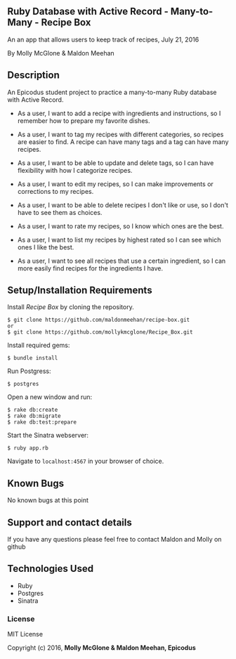 ## Ruby Database with Active Record - Many-to-Many - Recipe Box

An an app that allows users to keep track of recipes, July 21, 2016

By Molly McGlone & Maldon Meehan

## Description

An Epicodus student project to practice a many-to-many Ruby database with Active Record.

* As a user, I want to add a recipe with ingredients and instructions, so I remember how to prepare my favorite dishes.

* As a user, I want to tag my recipes with different categories, so recipes are easier to find. A recipe can have many tags and a tag can have many recipes.

* As a user, I want to be able to update and delete tags, so I can have flexibility with how I categorize recipes.

* As a user, I want to edit my recipes, so I can make improvements or corrections to my recipes.

* As a user, I want to be able to delete recipes I don't like or use, so I don't have to see them as choices.

* As a user, I want to rate my recipes, so I know which ones are the best.

* As a user, I want to list my recipes by highest rated so I can see which ones I like the best.

* As a user, I want to see all recipes that use a certain ingredient, so I can more easily find recipes for the ingredients I have.

## Setup/Installation Requirements

Install *Recipe Box* by cloning the repository.  
```
$ git clone https://github.com/maldonmeehan/recipe-box.git
or
$ git clone https://github.com/mollykmcglone/Recipe_Box.git
```

Install required gems:
```
$ bundle install
```

Run Postgress:
```
$ postgres
```

Open a new window and run:
```
$ rake db:create
$ rake db:migrate
$ rake db:test:prepare
```

Start the Sinatra webserver:
```
$ ruby app.rb
```

Navigate to `localhost:4567` in your browser of choice.

## Known Bugs

No known bugs at this point

## Support and contact details

If you have any questions please feel free to contact Maldon and Molly on github

## Technologies Used

* Ruby
* Postgres
* Sinatra

### License

MIT License

Copyright (c) 2016, **Molly McGlone & Maldon Meehan, Epicodus**
